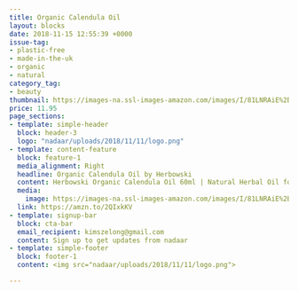 ```yaml
---
title: Organic Calendula Oil
layout: blocks
date: 2018-11-15 12:55:39 +0000
issue-tag:
- plastic-free
- made-in-the-uk
- organic
- natural
category_tag:
- beauty
thumbnail: https://images-na.ssl-images-amazon.com/images/I/81LNRAiE%2BUL._SL1500_.jpg
price: 11.95
page_sections:
- template: simple-header
  block: header-3
  logo: "nadaar/uploads/2018/11/11/logo.png"
- template: content-feature
  block: feature-1
  media_alignment: Right
  headline: Organic Calendula Oil by Herbowski
  content: Herbowski Organic Calendula Oil 60ml | Natural Herbal Oil for Healing & Beauty
  media:
    image: https://images-na.ssl-images-amazon.com/images/I/81LNRAiE%2BUL._SL1500_.jpg
  link: https://amzn.to/2QIxkKV
- template: signup-bar
  block: cta-bar
  email_recipient: kimszelong@gmail.com
  content: Sign up to get updates from nadaar
- template: simple-footer
  block: footer-1
  content: <img src="nadaar/uploads/2018/11/11/logo.png">

---
```

